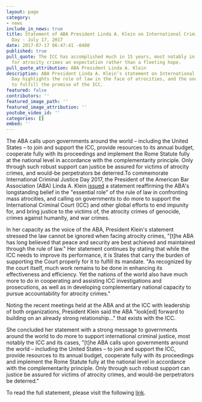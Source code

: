 ```yaml
---
layout: page
category:
- news
include_in_news: true
title: Statement of ABA President Linda A. Klein on International Criminal Justice
  Day - July 17, 2017
date: 2017-07-17 06:47:41 -0400
published: true
pull_quote: The ICC has accomplished much in 15 years, most notably in making accountability
  for atrocity crimes an expectation rather than a fleeting hope.
pull_quote_attribution: ABA President Linda A. Klein
description: ABA President Linda A. Klein’s statement on International Criminal Justice
  Day highlights the role of law in the face of atrocities, and the onus on states
  to fulfill the promise of the ICC.
featured: false
contributors: ''
featured_image_path: ''
featured_image_attribution: ''
youtube_video_id: ''
categories: []
embed: ''
---
```



The ABA calls upon governments around the world – including the United States – to join and support the ICC, provide resources to its annual budget, cooperate fully with its proceedings and implement the Rome Statute fully at the national level in accordance with the complementarity principle. Only through such robust support can justice be assured for victims of atrocity crimes, and would-be perpetrators be deterred.To commemorate International Criminal Justice Day 2017, the President of the American Bar Association (ABA) Linda A. Klein [issued](https://www.americanbar.org/news/abanews/aba-news-archives/2017/07/statement_of_abapre.html) a statement reaffirming the ABA's longstanding belief in the "essential role" of the rule of law in confronting mass atrocities, and calling on governments to do more to support the International Criminal Court (ICC) and other global efforts to end impunity for, and bring justice to the victims of, the atrocity crimes of genocide, crimes against humanity, and war crimes.

In her capacity as the voice of the ABA, President Klein's statement stressed the law cannot be ignored when facing atrocity crimes, "[t]he ABA has long believed that peace and security are best achieved and maintained through the rule of law." Her statement continues by stating that while the ICC needs to improve its performance, it is States that carry the burden of supporting the Court properly for it to fulfill its mandate. "As recognized by the court itself, much work remains to be done in enhancing its effectiveness and efficiency. Yet the nations of the world also have much more to do in cooperating and assisting ICC investigations and prosecutions, as well as in developing complementary national capacity to pursue accountability for atrocity crimes."

Noting the recent meetings held at the ABA and at the ICC with leadership of both organizations, President Klein said the ABA "look[ed] forward to building on an already strong relationship..." that exists with the ICC.

She concluded her statement with a strong message to governments around the world to do more to support international criminal justice, most notably the ICC and its cases, "[t]he ABA calls upon governments around the world – including the United States – to join and support the ICC, provide resources to its annual budget, cooperate fully with its proceedings and implement the Rome Statute fully at the national level in accordance with the complementarity principle. Only through such robust support can justice be assured for victims of atrocity crimes, and would-be perpetrators be deterred."

To read the full statement, please visit the following [link](https://www.americanbar.org/news/abanews/aba-news-archives/2017/07/statement_of_abapre.html).